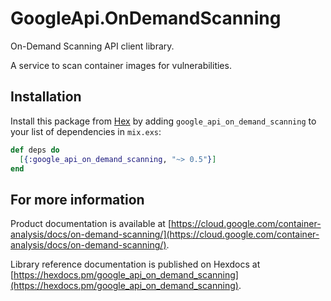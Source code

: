 # GoogleApi.OnDemandScanning

On-Demand Scanning API client library.

A service to scan container images for vulnerabilities.

## Installation

Install this package from [Hex](https://hex.pm) by adding
`google_api_on_demand_scanning` to your list of dependencies in `mix.exs`:

```elixir
def deps do
  [{:google_api_on_demand_scanning, "~> 0.5"}]
end
```

## For more information

Product documentation is available at [https://cloud.google.com/container-analysis/docs/on-demand-scanning/](https://cloud.google.com/container-analysis/docs/on-demand-scanning/).

Library reference documentation is published on Hexdocs at
[https://hexdocs.pm/google_api_on_demand_scanning](https://hexdocs.pm/google_api_on_demand_scanning).
